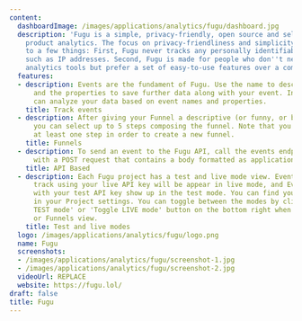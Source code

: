 ```yaml
---
content:
  dashboardImage: /images/applications/analytics/fugu/dashboard.jpg
  description: 'Fugu is a simple, privacy-friendly, open source and self-hostable
    product analytics. The focus on privacy-friendliness and simplicity translates
    to a few things: First, Fugu never tracks any personally identifiable information
    such as IP addresses. Second, Fugu is made for people who don''t need fancy product
    analytics tools but prefer a set of easy-to-use features over a complex user experience.'
  features:
  - description: Events are the fundament of Fugu. Use the name to describe your event,
      and the properties to save further data along with your event. In Fugu, you
      can analyze your data based on event names and properties.
    title: Track events
  - description: After giving your Funnel a descriptive (or funny, or both) name,
      you can select up to 5 steps composing the funnel. Note that you need to select
      at least one step in order to create a new funnel.
    title: Funnels
  - description: To send an event to the Fugu API, call the events endpoint /api/v1/events
      with a POST request that contains a body formatted as application/json.
    title: API Based
  - description: Each Fugu project has a test and live mode view. Events that you
      track using your live API key will be appear in live mode, and Events tracked
      with your test API key show up in the test mode. You can find your API keys
      in your Project settings. You can toggle between the modes by clicking the 'Toggle
      TEST mode' or 'Toggle LIVE mode' button on the bottom right when you're in Events
      or Funnels view.
    title: Test and live modes
  logo: /images/applications/analytics/fugu/logo.png
  name: Fugu
  screenshots:
  - /images/applications/analytics/fugu/screenshot-1.jpg
  - /images/applications/analytics/fugu/screenshot-2.jpg
  videoUrl: REPLACE
  website: https://fugu.lol/
draft: false
title: Fugu
---
```


